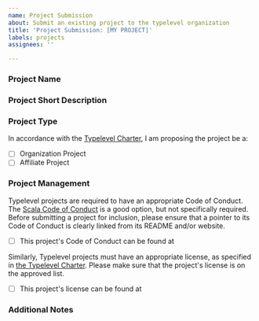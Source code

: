 ```yaml
---
name: Project Submission
about: Submit an existing project to the typelevel organization
title: 'Project Submission: [MY PROJECT]'
labels: projects
assignees: ''

---
```


### Project Name
<!-- This will be used as the project name under the Typelevel GitHub org -->

### Project Short Description
<!-- This will be used as the GitHub repo description -->

### Project Type
In accordance with the [Typelevel Charter](https://github.com/typelevel/governance/blob/main/CHARTER.md#8-project-criteria), I am proposing the project be a:

- [ ] Organization Project
- [ ] Affiliate Project

### Project Management

Typelevel projects are required to have an appropriate Code of Conduct. The [Scala Code of Conduct](https://typelevel.org/code-of-conduct) is a good option, but not specifically required. Before submitting a project for inclusion, please ensure that a pointer to its Code of Conduct is clearly linked from its README and/or website.

- [ ] This project's Code of Conduct can be found at <!-- link to CoC -->

Similarly, Typelevel projects must have an appropriate license, as specified in [the Typelevel Charter](https://github.com/typelevel/governance/blob/main/CHARTER.md#8-project-criteria). Please make sure that the project's license is on the approved list.

- [ ] This project's license can be found at <!-- link to license -->

### Additional Notes
<!-- Please provide some additional context about this project. -->
